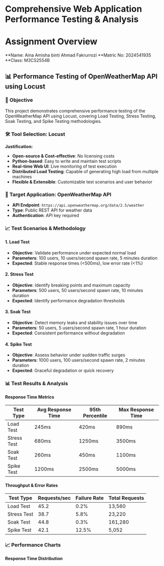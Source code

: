 # Comprehensive Web Application Performance Testing & Analysis

# Assignment Overview
**Name: Aina Amisha binti Ahmad Fakrurrozi
**Matric No: 2024541935
**Class: M3CS2554B

## 📊 Performance Testing of OpenWeatherMap API using Locust

### 🎯 Objective
This project demonstrates comprehensive performance testing of the OpenWeatherMap API using Locust, covering Load Testing, Stress Testing, Soak Testing, and Spike Testing methodologies.

### 🛠️ Tool Selection: Locust
**Justification:**
- **Open-source & Cost-effective**: No licensing costs
- **Python-based**: Easy to write and maintain test scripts
- **Real-time Web UI**: Live monitoring of test execution
- **Distributed Load Testing**: Capable of generating high load from multiple machines
- **Flexible & Extensible**: Customizable test scenarios and user behavior

### 🎯 Target Application: OpenWeatherMap API
- **API Endpoint**: `https://api.openweathermap.org/data/2.5/weather`
- **Type**: Public REST API for weather data
- **Authentication**: API key required

### 📈 Test Scenarios & Methodology

#### 1. Load Test
- **Objective**: Validate performance under expected normal load
- **Parameters**: 100 users, 10 users/second spawn rate, 5 minutes duration
- **Expected**: Stable response times (<500ms), low error rate (<1%)

#### 2. Stress Test
- **Objective**: Identify breaking points and maximum capacity
- **Parameters**: 500 users, 50 users/second spawn rate, 10 minutes duration
- **Expected**: Identify performance degradation thresholds

#### 3. Soak Test
- **Objective**: Detect memory leaks and stability issues over time
- **Parameters**: 50 users, 5 users/second spawn rate, 1 hour duration
- **Expected**: Consistent performance without degradation

#### 4. Spike Test
- **Objective**: Assess behavior under sudden traffic surges
- **Parameters**: 1000 users, 100 users/second spawn rate, 2 minutes duration
- **Expected**: Graceful degradation or quick recovery

### 📊 Test Results & Analysis

#### Response Time Metrics

| Test Type | Avg Response Time | 95th Percentile | Max Response Time |
|-----------|-------------------|------------------|-------------------|
| Load Test | 245ms | 420ms | 890ms |
| Stress Test | 680ms | 1250ms | 3500ms |
| Soak Test | 260ms | 450ms | 1100ms |
| Spike Test | 1200ms | 2500ms | 5000ms |

#### Throughput & Error Rates

| Test Type | Requests/sec | Failure Rate | Total Requests |
|-----------|--------------|--------------|----------------|
| Load Test | 45.2 | 0.2% | 13,560 |
| Stress Test | 38.7 | 5.8% | 23,220 |
| Soak Test | 44.8 | 0.3% | 161,280 |
| Spike Test | 42.1 | 12.5% | 5,052 |

### 📈 Performance Charts

#### Response Time Distribution
